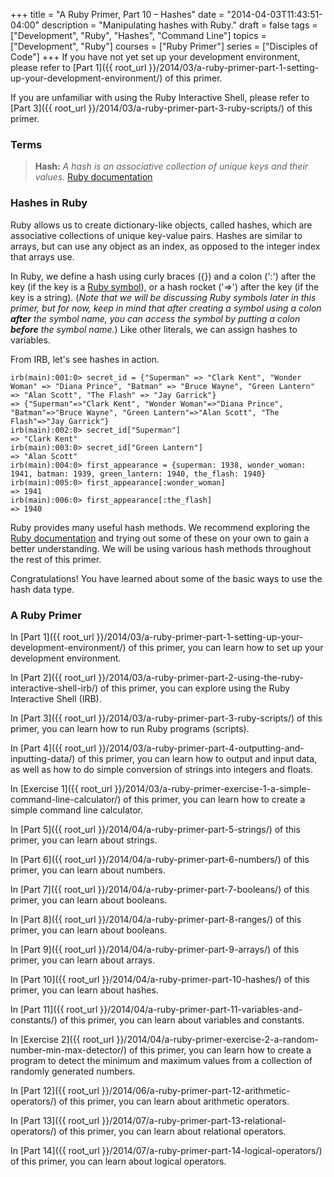 +++
title = "A Ruby Primer, Part 10 – Hashes"
date = "2014-04-03T11:43:51-04:00"
description = "Manipulating hashes with Ruby."
draft = false
tags = ["Development", "Ruby", "Hashes", "Command Line"]
topics = ["Development", "Ruby"]
courses = ["Ruby Primer"]
series = ["Disciples of Code"]
+++
If you have not yet set up your development environment, please refer to [Part 1]({{ root_url }}/2014/03/a-ruby-primer-part-1-setting-up-your-development-environment/) of this primer.

If you are unfamiliar with using the Ruby Interactive Shell, please refer to [Part 3]({{ root_url }}/2014/03/a-ruby-primer-part-3-ruby-scripts/) of this primer.

### Terms
> **Hash:** *A hash is an associative collection of unique keys and their values.* [Ruby documentation](http://www.ruby-doc.org/core-2.1.1/Hash.html)

### Hashes in Ruby

Ruby allows us to create dictionary-like objects, called hashes, which are associative collections of unique key-value pairs. Hashes are similar to arrays, but can use any object as an index, as opposed to the integer index that arrays use.

In Ruby, we define a hash using curly braces (\{\}) and a colon (':') after the key (if the key is a [Ruby symbol](http://www.ruby-doc.org/core-2.1.1/Symbol.html)), or a hash rocket ('=>') after the key (if the key is a string). (*Note that we will be discussing Ruby symbols later in this primer, but for now, keep in mind that after creating a symbol using a colon **after** the symbol name, you can access the symbol by putting a colon **before** the symbol name.*) Like other literals, we can assign hashes to variables.

From IRB, let's see hashes in action.

``` irb Hash literals
irb(main):001:0> secret_id = {"Superman" => "Clark Kent", "Wonder Woman" => "Diana Prince", "Batman" => "Bruce Wayne", "Green Lantern" => "Alan Scott", "The Flash" => "Jay Garrick"}
=> {"Superman"=>"Clark Kent", "Wonder Woman"=>"Diana Prince", "Batman"=>"Bruce Wayne", "Green Lantern"=>"Alan Scott", "The Flash"=>"Jay Garrick"}
irb(main):002:0> secret_id["Superman"]
=> "Clark Kent"
irb(main):003:0> secret_id["Green Lantern"]
=> "Alan Scott"
irb(main):004:0> first_appearance = {superman: 1938, wonder_woman: 1941, batman: 1939, green_lantern: 1940, the_flash: 1940}
irb(main):005:0> first_appearance[:wonder_woman]
=> 1941
irb(main):006:0> first_appearance[:the_flash]
=> 1940
```

Ruby provides many useful hash methods. We recommend exploring the [Ruby documentation](http://www.ruby-doc.org/core-2.1.1/Hash.html) and trying out some of these on your own to gain a better understanding. We will be using various hash methods throughout the rest of this primer.

Congratulations! You have learned about some of the basic ways to use the hash data type.

### A Ruby Primer

In [Part 1]({{ root_url }}/2014/03/a-ruby-primer-part-1-setting-up-your-development-environment/) of this primer, you can learn how to set up your development environment.

In [Part 2]({{ root_url }}/2014/03/a-ruby-primer-part-2-using-the-ruby-interactive-shell-irb/) of this primer, you can explore using the Ruby Interactive Shell (IRB).

In [Part 3]({{ root_url }}/2014/03/a-ruby-primer-part-3-ruby-scripts/) of this primer, you can learn how to run Ruby programs (scripts).

In [Part 4]({{ root_url }}/2014/03/a-ruby-primer-part-4-outputting-and-inputting-data/) of this primer, you can learn how to output and input data, as well as how to do simple conversion of strings into integers and floats.

In [Exercise 1]({{ root_url }}/2014/03/a-ruby-primer-exercise-1-a-simple-command-line-calculator/) of this primer, you can learn how to create a simple command line calculator.

In [Part 5]({{ root_url }}/2014/04/a-ruby-primer-part-5-strings/) of this primer, you can learn about strings.

In [Part 6]({{ root_url }}/2014/04/a-ruby-primer-part-6-numbers/) of this primer, you can learn about numbers.

In [Part 7]({{ root_url }}/2014/04/a-ruby-primer-part-7-booleans/) of this primer, you can learn about booleans.

In [Part 8]({{ root_url }}/2014/04/a-ruby-primer-part-8-ranges/) of this primer, you can learn about booleans.

In [Part 9]({{ root_url }}/2014/04/a-ruby-primer-part-9-arrays/) of this primer, you can learn about arrays.

In [Part 10]({{ root_url }}/2014/04/a-ruby-primer-part-10-hashes/) of this primer, you can learn about hashes.

In [Part 11]({{ root_url }}/2014/04/a-ruby-primer-part-11-variables-and-constants/) of this primer, you can learn about variables and constants.

In [Exercise 2]({{ root_url }}/2014/04/a-ruby-primer-exercise-2-a-random-number-min-max-detector/) of this primer, you can learn how to create a program to detect the minimum and maximum values from a collection of randomly generated numbers.

In [Part 12]({{ root_url }}/2014/06/a-ruby-primer-part-12-arithmetic-operators/) of this primer, you can learn about arithmetic operators.

In [Part 13]({{ root_url }}/2014/07/a-ruby-primer-part-13-relational-operators/) of this primer, you can learn about relational operators.

In [Part 14]({{ root_url }}/2014/07/a-ruby-primer-part-14-logical-operators/) of this primer, you can learn about logical operators.
